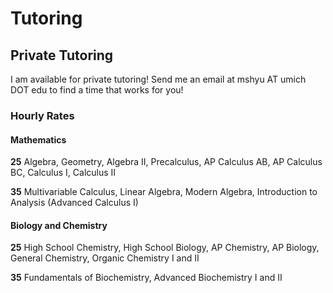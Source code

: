 # Tutoring


## Private Tutoring
I am available for private tutoring! Send me an email at mshyu AT umich DOT edu to find a time that works for you!

### Hourly Rates

#### Mathematics

**25** Algebra, Geometry, Algebra II, Precalculus, AP Calculus AB, AP Calculus BC, Calculus I, Calculus II



**35** Multivariable Calculus, Linear Algebra, Modern Algebra, Introduction to Analysis (Advanced Calculus I)



#### Biology and Chemistry

**25** High School Chemistry, High School Biology, AP Chemistry, AP Biology, General Chemistry, Organic Chemistry I and II


**35** Fundamentals of Biochemistry, Advanced Biochemistry I and II
